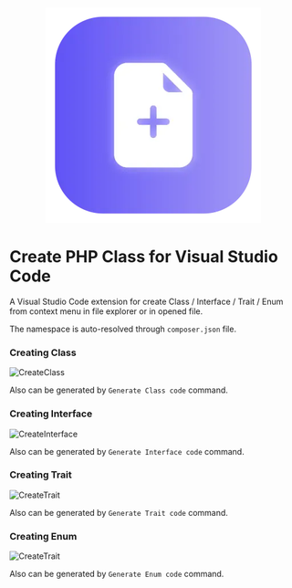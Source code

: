 <p align="center">
    <img src="https://raw.githubusercontent.com/i74ifa/vscode-create-files/master/icon.webp" alt="Create PHP Class" />
</p>

# Create PHP Class for Visual Studio Code

A Visual Studio Code extension for create Class / Interface / Trait / Enum from context menu in file explorer or in opened file.

The namespace is auto-resolved through `composer.json` file.

### Creating Class

![CreateClass](https://raw.githubusercontent.com/i74ifa/vscode-create-files/master/test-class.gif)

Also can be generated by `Generate Class code` command.

### Creating Interface

![CreateInterface](https://raw.githubusercontent.com/i74ifa/vscode-create-files/master/test-interface.gif)

Also can be generated by `Generate Interface code` command.

### Creating Trait

![CreateTrait](https://raw.githubusercontent.com/i74ifa/vscode-create-files/master/test-trait.gif)

Also can be generated by `Generate Trait code` command.

### Creating Enum

![CreateTrait](https://raw.githubusercontent.com/i74ifa/vscode-create-files/master/test-enum.gif)

Also can be generated by `Generate Enum code` command.

